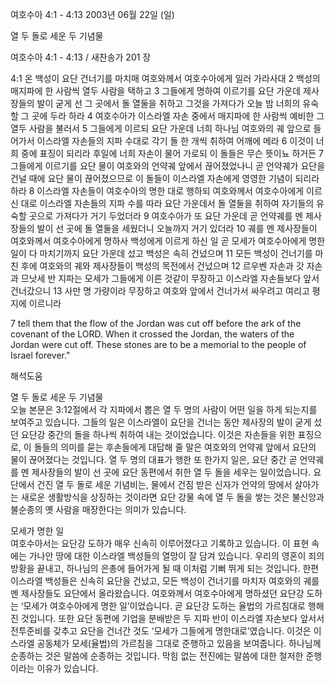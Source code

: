 여호수아 4:1 - 4:13 
2003년 06월 22일 (일)

열 두 돌로 세운 두 기념물



여호수아 4:1 - 4:13 / 새찬송가 201 장


4:1 온 백성이 요단 건너기를 마치매 여호와께서 여호수아에게 일러 가라사대 2 백성의 매지파에 한 사람씩 열두 사람을 택하고 3 그들에게 명하여 이르기를 요단 가운데 제사장들의 발이 굳게 선 그 곳에서 돌 열둘을 취하고 그것을 가져다가 오늘 밤 너희의 유숙할 그 곳에 두라 하라
4 여호수아가 이스라엘 자손 중에서 매지파에 한 사람씩 예비한 그 열두 사람을 불러서 5 그들에게 이르되 요단 가운데 너희 하나님 여호와의 궤 앞으로 들어가서 이스라엘 자손들의 지파 수대로 각기 돌 한 개씩 취하여 어깨에 메라 6 이것이 너희 중에 표징이 되리라 후일에 너희 자손이 물어 가로되 이 돌들은 무슨 뜻이뇨 하거든 7 그들에게 이르기를 요단 물이 여호와의 언약궤 앞에서 끊어졌었나니 곧 언약궤가 요단을 건널 때에 요단 물이 끊어졌으므로 이 돌들이 이스라엘 자손에게 영영한 기념이 되리라 하라 8 이스라엘 자손들이 여호수아의 명한 대로 행하되 여호와께서 여호수아에게 이르신 대로 이스라엘 자손들의 지파 수를 따라 요단 가운데서 돌 열둘을 취하여 자기들의 유숙할 곳으로 가져다가 거기 두었더라 9 여호수아가 또 요단 가운데 곧 언약궤를 멘 제사장들의 발이 선 곳에 돌 열둘을 세웠더니 오늘까지 거기 있더라 10 궤를 멘 제사장들이 여호와께서 여호수아에게 명하사 백성에게 이르게 하신 일 곧 모세가 여호수아에게 명한 일이 다 마치기까지 요단 가운데 섰고 백성은 속히 건넜으며 11 모든 백성이 건너기를 마친 후에 여호와의 궤와 제사장들이 백성의 목전에서 건넜으며 12 르우벤 자손과 갓 자손과 므낫세 반 지파는 모세가 그들에게 이른 것같이 무장하고 이스라엘 자손들보다 앞서 건너갔으니 13 사만 명 가량이라 무장하고 여호와 앞에서 건너가서 싸우려고 여리고 평지에 이르니라

7 tell them that the flow of the Jordan was cut off before the ark of the covenant of the LORD. When it crossed the Jordan, the waters of the Jordan were cut off. These stones are to be a memorial to the people of Israel forever."

해석도움





열 두 돌로 세운 두 기념물  
오늘 본문은 3:12절에서 각 지파에서 뽑은 열 두 명의 사람이 어떤 일을 하게 되는지를 보여주고 있습니다. 그들의 일은 이스라엘이 요단을 건너는 동안 제사장의 발이 굳게 섰던 요단강 중간의 돌을 하나씩 취하여 내는 것이었습니다. 이것은 자손들을 위한 표징으로, 이 돌들의 의미를 묻는 후손들에게 대답해 줄 말은 여호와의 언약궤 앞에서 요단의 물이 끊어졌다는 것입니다. 열 두 명의 대표가 행한 또 한가지 일은, 요단 중간 곧 언약궤를 멘 제사장들의 발이 선 곳에 요단 동편에서 취한 열 두 돌을 세우는 일이었습니다. 요단에서 건진 열 두 돌로 세운 기념비는, 물에서 건짐 받은 신자가 언약의 땅에서 살아가는 새로운 생활방식을 상징하는 것이라면 요단 강물 속에 열 두 돌을 쌓는 것은 불신앙과 불순종의 옛 사람을 매장한다는 의미가 있습니다.

모세가 명한 일  
여호수아서는 요단강 도하가 매우 신속히 이루어졌다고 기록하고 있습니다. 이 표현 속에는 가나안 땅에 대한 이스라엘 백성들의 열망이 잘 담겨 있습니다. 우리의 영혼이 죄의 방황을 끝내고, 하나님의 은총에 들어가게 될 때 이처럼 기뻐 뛰게 되는 것입니다. 한편 이스라엘 백성들은 신속히 요단을 건넜고, 모든 백성이 건너기를 마치자 여호와의 궤를 멘 제사장들도 요단에서 올라왔습니다. 여호와께서 여호수아에게 명하셨던 요단강 도하는 ‘모세가 여호수아에게 명한 일’이었습니다. 곧 요단강 도하는 율법의 가르침대로 행해진 것입니다. 또한 요단 동편에 기업을 분배받은 두 지파 반이 이스라엘 자손보다 앞서서 전투준비를 갖추고 요단을 건너간 것도 ‘모세가 그들에게 명한대로’였습니다. 이것은 이스라엘 공동체가 모세(율법)의 가르침을 그대로 준행하고 있음을 보여줍니다. 하나님께 순종하는 것은 말씀에 순종하는 것입니다. 
막힘 없는 전진에는 말씀에 대한 철저한 준행이라는 이유가 있습니다.